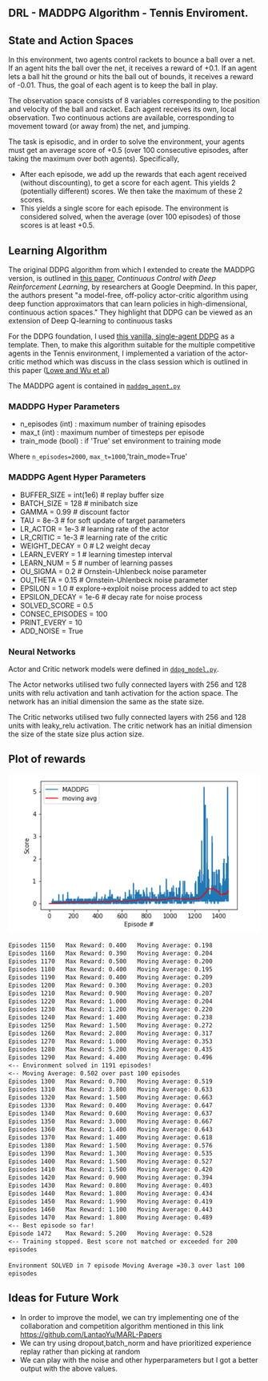 ## DRL - MADDPG Algorithm - Tennis Enviroment. 

## State and Action Spaces
In this environment, two agents control rackets to bounce a ball over a net. If an agent hits the ball over the net, it receives a reward of +0.1. If an agent lets a ball hit the ground or hits the ball out of bounds, it receives a reward of -0.01. Thus, the goal of each agent is to keep the ball in play.

The observation space consists of 8 variables corresponding to the position and velocity of the ball and racket. Each agent receives its own, local observation. Two continuous actions are available, corresponding to movement toward (or away from) the net, and jumping.

The task is episodic, and in order to solve the environment, your agents must get an average score of +0.5 (over 100 consecutive episodes, after taking the maximum over both agents). Specifically,
<br>
- After each episode, we add up the rewards that each agent received (without discounting), to get a score for each agent. This yields 2 (potentially different) scores. We then take the maximum of these 2 scores.
- This yields a single score for each episode.
The environment is considered solved, when the average (over 100 episodes) of those scores is at least +0.5.

## Learning Algorithm

The original DDPG algorithm from which I extended to create the MADDPG version, is outlined in [this paper](https://arxiv.org/pdf/1509.02971.pdf), _Continuous Control with Deep Reinforcement Learning_, by researchers at Google Deepmind. In this paper, the authors present "a model-free, off-policy actor-critic algorithm using deep function approximators that can learn policies in high-dimensional, continuous action spaces." 
They highlight that DDPG can be viewed as an extension of Deep Q-learning to continuous tasks

For the DDPG foundation, I used [this vanilla, single-agent DDPG](https://github.com/udacity/deep-reinforcement-learning/tree/master/ddpg-pendulum) as a template. 
Then, to make this algorithm suitable for the multiple competitive agents in the Tennis environment, I implemented a variation of the actor-critic method which was discuss in the class session which is outlined in this paper ([Lowe and Wu et al](https://papers.nips.cc/paper/7217-multi-agent-actor-critic-for-mixed-cooperative-competitive-environments.pdf))

The MADDPG agent is contained in [`maddpg_agent.py`](https://github.com/sand47/DRLND-Collaboration-Competion/blob/master/maddpg_agents.py)

### MADDPG Hyper Parameters
- n_episodes (int)      : maximum number of training episodes
- max_t (int)           : maximum number of timesteps per episode
- train_mode (bool)     : if 'True' set environment to training mode

Where
`n_episodes=2000`, `max_t=1000`,'train_mode=True'

### MADDPG Agent Hyper Parameters

- BUFFER_SIZE = int(1e6)  # replay buffer size
- BATCH_SIZE = 128        # minibatch size
- GAMMA = 0.99            # discount factor
- TAU = 8e-3              # for soft update of target parameters
- LR_ACTOR = 1e-3        # learning rate of the actor
- LR_CRITIC = 1e-3        # learning rate of the critic
- WEIGHT_DECAY = 0        # L2 weight decay
- LEARN_EVERY = 1        # learning timestep interval
- LEARN_NUM = 5          # number of learning passes
- OU_SIGMA = 0.2          # Ornstein-Uhlenbeck noise parameter
- OU_THETA = 0.15         # Ornstein-Uhlenbeck noise parameter
- EPSILON = 1.0           # explore->exploit noise process added to act step
- EPSILON_DECAY = 1e-6    # decay rate for noise process
- SOLVED_SCORE = 0.5
- CONSEC_EPISODES = 100
- PRINT_EVERY = 10
- ADD_NOISE = True

### Neural Networks

Actor and Critic network models were defined in [`ddpg_model.py`](https://github.com/hortovanyi/DRLND-Continuous-Control/blob/master/ddpg_model.py).

The Actor networks utilised two fully connected layers with 256 and 128 units with relu activation and tanh activation for the action space. The network has an initial dimension the same as the state size.

The Critic networks utilised two fully connected layers with 256 and 128 units with leaky_relu activation. The critic network has  an initial dimension the size of the state size plus action size.

## Plot of rewards
![Reward Plot](https://github.com/sand47/DRLND-Collaboration-Competion/blob/master/images/score_eposide.PNG)

```
Episodes 1150	Max Reward: 0.400	Moving Average: 0.198
Episodes 1160	Max Reward: 0.390	Moving Average: 0.204
Episodes 1170	Max Reward: 0.500	Moving Average: 0.200
Episodes 1180	Max Reward: 0.400	Moving Average: 0.195
Episodes 1190	Max Reward: 0.400	Moving Average: 0.209
Episodes 1200	Max Reward: 0.300	Moving Average: 0.203
Episodes 1210	Max Reward: 0.900	Moving Average: 0.207
Episodes 1220	Max Reward: 1.000	Moving Average: 0.204
Episodes 1230	Max Reward: 1.200	Moving Average: 0.220
Episodes 1240	Max Reward: 1.400	Moving Average: 0.238
Episodes 1250	Max Reward: 1.500	Moving Average: 0.272
Episodes 1260	Max Reward: 2.800	Moving Average: 0.317
Episodes 1270	Max Reward: 1.000	Moving Average: 0.353
Episodes 1280	Max Reward: 5.200	Moving Average: 0.435
Episodes 1290	Max Reward: 4.400	Moving Average: 0.496
<-- Environment solved in 1191 episodes!                 
<-- Moving Average: 0.502 over past 100 episodes
Episodes 1300	Max Reward: 0.700	Moving Average: 0.519
Episodes 1310	Max Reward: 3.800	Moving Average: 0.633
Episodes 1320	Max Reward: 1.500	Moving Average: 0.663
Episodes 1330	Max Reward: 0.400	Moving Average: 0.647
Episodes 1340	Max Reward: 0.600	Moving Average: 0.637
Episodes 1350	Max Reward: 3.000	Moving Average: 0.667
Episodes 1360	Max Reward: 1.400	Moving Average: 0.643
Episodes 1370	Max Reward: 1.400	Moving Average: 0.618
Episodes 1380	Max Reward: 1.500	Moving Average: 0.576
Episodes 1390	Max Reward: 1.300	Moving Average: 0.535
Episodes 1400	Max Reward: 1.500	Moving Average: 0.527
Episodes 1410	Max Reward: 1.500	Moving Average: 0.420
Episodes 1420	Max Reward: 0.900	Moving Average: 0.394
Episodes 1430	Max Reward: 0.800	Moving Average: 0.403
Episodes 1440	Max Reward: 1.800	Moving Average: 0.434
Episodes 1450	Max Reward: 1.990	Moving Average: 0.419
Episodes 1460	Max Reward: 1.100	Moving Average: 0.443
Episodes 1470	Max Reward: 1.800	Moving Average: 0.489
<-- Best episode so far!                
Episode 1472	Max Reward: 5.200	Moving Average: 0.528
<-- Training stopped. Best score not matched or exceeded for 200 episodes

Environment SOLVED in 7 episode	Moving Average =30.3 over last 100 episodes
```
## Ideas for Future Work

- In order to improve the model, we can try implementing one of the collaboration and competition algorithm mentioned in this link https://github.com/LantaoYu/MARL-Papers
- We can try using dropout,batch_norm and have prioritized experience replay rather than picking at random 
- We can play with the noise and other hyperparameters but I got a better output with the above values. 
